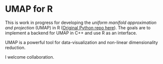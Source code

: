 # UMAP for R

This is work in progress for developing the *uniform manifold approximation and projection* (UMAP) in R ([Original Python repo here](https://github.com/lmcinnes/umap)). The goals are to implement a backend for UMAP in C++ and use R as an interface.

UMAP is a powerful tool for data-visualization and non-linear dimensionality reduction.

I welcome collaboration.
